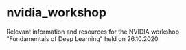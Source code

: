 # nvidia_workshop
Relevant information and resources for the NVIDIA workshop "Fundamentals of Deep Learning" held on 26.10.2020.
